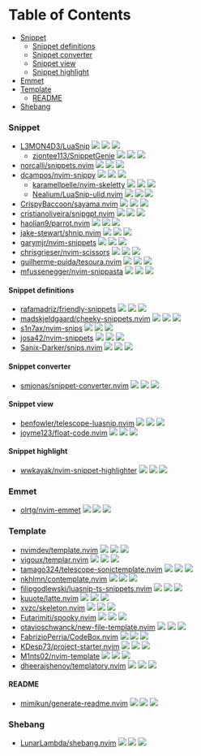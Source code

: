 # Table of Contents

<!-- toc -->

- [Snippet](#snippet)
  * [Snippet definitions](#snippet-definitions)
  * [Snippet converter](#snippet-converter)
  * [Snippet view](#snippet-view)
  * [Snippet highlight](#snippet-highlight)
- [Emmet](#emmet)
- [Template](#template)
  * [README](#readme)
- [Shebang](#shebang)

<!-- tocstop -->

### Snippet

- [L3MON4D3/LuaSnip](https://github.com/L3MON4D3/LuaSnip) ![](https://img.shields.io/github/stars/L3MON4D3/LuaSnip) ![](https://img.shields.io/github/last-commit/L3MON4D3/LuaSnip) ![](https://img.shields.io/github/commit-activity/y/L3MON4D3/LuaSnip)
  - [ziontee113/SnippetGenie](https://github.com/ziontee113/SnippetGenie) ![](https://img.shields.io/github/stars/ziontee113/SnippetGenie) ![](https://img.shields.io/github/last-commit/ziontee113/SnippetGenie) ![](https://img.shields.io/github/commit-activity/y/ziontee113/SnippetGenie)
- [norcalli/snippets.nvim](https://github.com/norcalli/snippets.nvim) ![](https://img.shields.io/github/stars/norcalli/snippets.nvim) ![](https://img.shields.io/github/last-commit/norcalli/snippets.nvim) ![](https://img.shields.io/github/commit-activity/y/norcalli/snippets.nvim)
- [dcampos/nvim-snippy](https://github.com/dcampos/nvim-snippy) ![](https://img.shields.io/github/stars/dcampos/nvim-snippy) ![](https://img.shields.io/github/last-commit/dcampos/nvim-snippy) ![](https://img.shields.io/github/commit-activity/y/dcampos/nvim-snippy)
  - [karamellpelle/nvim-skeletty](https://github.com/karamellpelle/nvim-skeletty) ![](https://img.shields.io/github/stars/karamellpelle/nvim-skeletty) ![](https://img.shields.io/github/last-commit/karamellpelle/nvim-skeletty) ![](https://img.shields.io/github/commit-activity/y/karamellpelle/nvim-skeletty)
  - [Nealium/LuaSnip-ulid.nvim](https://github.com/Nealium/LuaSnip-ulid.nvim) ![](https://img.shields.io/github/stars/Nealium/LuaSnip-ulid.nvim) ![](https://img.shields.io/github/last-commit/Nealium/LuaSnip-ulid.nvim) ![](https://img.shields.io/github/commit-activity/y/Nealium/LuaSnip-ulid.nvim)
- [CrispyBaccoon/sayama.nvim](https://github.com/CrispyBaccoon/sayama.nvim) ![](https://img.shields.io/github/stars/CrispyBaccoon/sayama.nvim) ![](https://img.shields.io/github/last-commit/CrispyBaccoon/sayama.nvim) ![](https://img.shields.io/github/commit-activity/y/CrispyBaccoon/sayama.nvim)
- [cristianoliveira/snipgpt.nvim](https://github.com/cristianoliveira/snipgpt.nvim) ![](https://img.shields.io/github/stars/cristianoliveira/snipgpt.nvim) ![](https://img.shields.io/github/last-commit/cristianoliveira/snipgpt.nvim) ![](https://img.shields.io/github/commit-activity/y/cristianoliveira/snipgpt.nvim)
- [haolian9/parrot.nvim](https://github.com/haolian9/parrot.nvim) ![](https://img.shields.io/github/stars/haolian9/parrot.nvim) ![](https://img.shields.io/github/last-commit/haolian9/parrot.nvim) ![](https://img.shields.io/github/commit-activity/y/haolian9/parrot.nvim)
- [jake-stewart/shnip.nvim](https://github.com/jake-stewart/shnip.nvim) ![](https://img.shields.io/github/stars/jake-stewart/shnip.nvim) ![](https://img.shields.io/github/last-commit/jake-stewart/shnip.nvim) ![](https://img.shields.io/github/commit-activity/y/jake-stewart/shnip.nvim)
- [garymjr/nvim-snippets](https://github.com/garymjr/nvim-snippets) ![](https://img.shields.io/github/stars/garymjr/nvim-snippets) ![](https://img.shields.io/github/last-commit/garymjr/nvim-snippets) ![](https://img.shields.io/github/commit-activity/y/garymjr/nvim-snippets)
- [chrisgrieser/nvim-scissors](https://github.com/chrisgrieser/nvim-scissors) ![](https://img.shields.io/github/stars/chrisgrieser/nvim-scissors) ![](https://img.shields.io/github/last-commit/chrisgrieser/nvim-scissors) ![](https://img.shields.io/github/commit-activity/y/chrisgrieser/nvim-scissors)
- [guilherme-puida/tesoura.nvim](https://github.com/guilherme-puida/tesoura.nvim) ![](https://img.shields.io/github/stars/guilherme-puida/tesoura.nvim) ![](https://img.shields.io/github/last-commit/guilherme-puida/tesoura.nvim) ![](https://img.shields.io/github/commit-activity/y/guilherme-puida/tesoura.nvim)
- [mfussenegger/nvim-snippasta](https://github.com/mfussenegger/nvim-snippasta) ![](https://img.shields.io/github/stars/mfussenegger/nvim-snippasta) ![](https://img.shields.io/github/last-commit/mfussenegger/nvim-snippasta) ![](https://img.shields.io/github/commit-activity/y/mfussenegger/nvim-snippasta)

#### Snippet definitions

- [rafamadriz/friendly-snippets](https://github.com/rafamadriz/friendly-snippets) ![](https://img.shields.io/github/stars/rafamadriz/friendly-snippets) ![](https://img.shields.io/github/last-commit/rafamadriz/friendly-snippets) ![](https://img.shields.io/github/commit-activity/y/rafamadriz/friendly-snippets)
- [madskjeldgaard/cheeky-snippets.nvim](https://github.com/madskjeldgaard/cheeky-snippets.nvim) ![](https://img.shields.io/github/stars/madskjeldgaard/cheeky-snippets.nvim) ![](https://img.shields.io/github/last-commit/madskjeldgaard/cheeky-snippets.nvim) ![](https://img.shields.io/github/commit-activity/y/madskjeldgaard/cheeky-snippets.nvim)
- [s1n7ax/nvim-snips](https://github.com/s1n7ax/nvim-snips) ![](https://img.shields.io/github/stars/s1n7ax/nvim-snips) ![](https://img.shields.io/github/last-commit/s1n7ax/nvim-snips) ![](https://img.shields.io/github/commit-activity/y/s1n7ax/nvim-snips)
- [josa42/nvim-snippets](https://github.com/josa42/nvim-snippets) ![](https://img.shields.io/github/stars/josa42/nvim-snippets) ![](https://img.shields.io/github/last-commit/josa42/nvim-snippets) ![](https://img.shields.io/github/commit-activity/y/josa42/nvim-snippets)
- [Sanix-Darker/snips.nvim](https://github.com/Sanix-Darker/snips.nvim) ![](https://img.shields.io/github/stars/Sanix-Darker/snips.nvim) ![](https://img.shields.io/github/last-commit/Sanix-Darker/snips.nvim) ![](https://img.shields.io/github/commit-activity/y/Sanix-Darker/snips.nvim)

#### Snippet converter

- [smjonas/snippet-converter.nvim](https://github.com/smjonas/snippet-converter.nvim) ![](https://img.shields.io/github/stars/smjonas/snippet-converter.nvim) ![](https://img.shields.io/github/last-commit/smjonas/snippet-converter.nvim) ![](https://img.shields.io/github/commit-activity/y/smjonas/snippet-converter.nvim)

#### Snippet view

- [benfowler/telescope-luasnip.nvim](https://github.com/benfowler/telescope-luasnip.nvim) ![](https://img.shields.io/github/stars/benfowler/telescope-luasnip.nvim) ![](https://img.shields.io/github/last-commit/benfowler/telescope-luasnip.nvim) ![](https://img.shields.io/github/commit-activity/y/benfowler/telescope-luasnip.nvim)
- [joyme123/float-code.nvim](https://github.com/joyme123/float-code.nvim) ![](https://img.shields.io/github/stars/joyme123/float-code.nvim) ![](https://img.shields.io/github/last-commit/joyme123/float-code.nvim) ![](https://img.shields.io/github/commit-activity/y/joyme123/float-code.nvim)

#### Snippet highlight

- [wwkayak/nvim-snippet-highlighter](https://github.com/wwkayak/nvim-snippet-highlighter) ![](https://img.shields.io/github/stars/wwkayak/nvim-snippet-highlighter) ![](https://img.shields.io/github/last-commit/wwkayak/nvim-snippet-highlighter) ![](https://img.shields.io/github/commit-activity/y/wwkayak/nvim-snippet-highlighter)

### Emmet

- [olrtg/nvim-emmet](https://github.com/olrtg/nvim-emmet) ![](https://img.shields.io/github/stars/olrtg/nvim-emmet) ![](https://img.shields.io/github/last-commit/olrtg/nvim-emmet) ![](https://img.shields.io/github/commit-activity/y/olrtg/nvim-emmet)

### Template

- [nvimdev/template.nvim](https://github.com/nvimdev/template.nvim) ![](https://img.shields.io/github/stars/nvimdev/template.nvim) ![](https://img.shields.io/github/last-commit/nvimdev/template.nvim) ![](https://img.shields.io/github/commit-activity/y/nvimdev/template.nvim)
- [vigoux/templar.nvim](https://github.com/vigoux/templar.nvim) ![](https://img.shields.io/github/stars/vigoux/templar.nvim) ![](https://img.shields.io/github/last-commit/vigoux/templar.nvim) ![](https://img.shields.io/github/commit-activity/y/vigoux/templar.nvim)
- [tamago324/telescope-sonictemplate.nvim](https://github.com/tamago324/telescope-sonictemplate.nvim) ![](https://img.shields.io/github/stars/tamago324/telescope-sonictemplate.nvim) ![](https://img.shields.io/github/last-commit/tamago324/telescope-sonictemplate.nvim) ![](https://img.shields.io/github/commit-activity/y/tamago324/telescope-sonictemplate.nvim)
- [nkhlmn/contemplate.nvim](https://github.com/nkhlmn/contemplate.nvim) ![](https://img.shields.io/github/stars/nkhlmn/contemplate.nvim) ![](https://img.shields.io/github/last-commit/nkhlmn/contemplate.nvim) ![](https://img.shields.io/github/commit-activity/y/nkhlmn/contemplate.nvim)
- [filipgodlewski/luasnip-ts-snippets.nvim](https://github.com/filipgodlewski/luasnip-ts-snippets.nvim) ![](https://img.shields.io/github/stars/filipgodlewski/luasnip-ts-snippets.nvim) ![](https://img.shields.io/github/last-commit/filipgodlewski/luasnip-ts-snippets.nvim) ![](https://img.shields.io/github/commit-activity/y/filipgodlewski/luasnip-ts-snippets.nvim)
- [kuuote/latte.nvim](https://github.com/kuuote/latte.nvim) ![](https://img.shields.io/github/stars/kuuote/latte.nvim) ![](https://img.shields.io/github/last-commit/kuuote/latte.nvim) ![](https://img.shields.io/github/commit-activity/y/kuuote/latte.nvim)
- [xvzc/skeleton.nvim](https://github.com/xvzc/skeleton.nvim) ![](https://img.shields.io/github/stars/xvzc/skeleton.nvim) ![](https://img.shields.io/github/last-commit/xvzc/skeleton.nvim) ![](https://img.shields.io/github/commit-activity/y/xvzc/skeleton.nvim)
- [Futarimiti/spooky.nvim](https://github.com/Futarimiti/spooky.nvim) ![](https://img.shields.io/github/stars/Futarimiti/spooky.nvim) ![](https://img.shields.io/github/last-commit/Futarimiti/spooky.nvim) ![](https://img.shields.io/github/commit-activity/y/Futarimiti/spooky.nvim)
- [otavioschwanck/new-file-template.nvim](https://github.com/otavioschwanck/new-file-template.nvim) ![](https://img.shields.io/github/stars/otavioschwanck/new-file-template.nvim) ![](https://img.shields.io/github/last-commit/otavioschwanck/new-file-template.nvim) ![](https://img.shields.io/github/commit-activity/y/otavioschwanck/new-file-template.nvim)
- [FabrizioPerria/CodeBox.nvim](https://github.com/FabrizioPerria/CodeBox.nvim) ![](https://img.shields.io/github/stars/FabrizioPerria/CodeBox.nvim) ![](https://img.shields.io/github/last-commit/FabrizioPerria/CodeBox.nvim) ![](https://img.shields.io/github/commit-activity/y/FabrizioPerria/CodeBox.nvim)
- [KDesp73/project-starter.nvim](https://github.com/KDesp73/project-starter.nvim) ![](https://img.shields.io/github/stars/KDesp73/project-starter.nvim) ![](https://img.shields.io/github/last-commit/KDesp73/project-starter.nvim) ![](https://img.shields.io/github/commit-activity/y/KDesp73/project-starter.nvim)
- [M1nts02/nvim-template](https://github.com/M1nts02/nvim-template) ![](https://img.shields.io/github/stars/M1nts02/nvim-template) ![](https://img.shields.io/github/last-commit/M1nts02/nvim-template) ![](https://img.shields.io/github/commit-activity/y/M1nts02/nvim-template)
- [dheerajshenoy/templatory.nvim](https://github.com/dheerajshenoy/templatory.nvim) ![](https://img.shields.io/github/stars/dheerajshenoy/templatory.nvim) ![](https://img.shields.io/github/last-commit/dheerajshenoy/templatory.nvim) ![](https://img.shields.io/github/commit-activity/y/dheerajshenoy/templatory.nvim)

#### README

- [mimikun/generate-readme.nvim](https://github.com/mimikun/generate-readme.nvim) ![](https://img.shields.io/github/stars/mimikun/generate-readme.nvim) ![](https://img.shields.io/github/last-commit/mimikun/generate-readme.nvim) ![](https://img.shields.io/github/commit-activity/y/mimikun/generate-readme.nvim)

### Shebang

- [LunarLambda/shebang.nvim](https://github.com/LunarLambda/shebang.nvim) ![](https://img.shields.io/github/stars/LunarLambda/shebang.nvim) ![](https://img.shields.io/github/last-commit/LunarLambda/shebang.nvim) ![](https://img.shields.io/github/commit-activity/y/LunarLambda/shebang.nvim)


